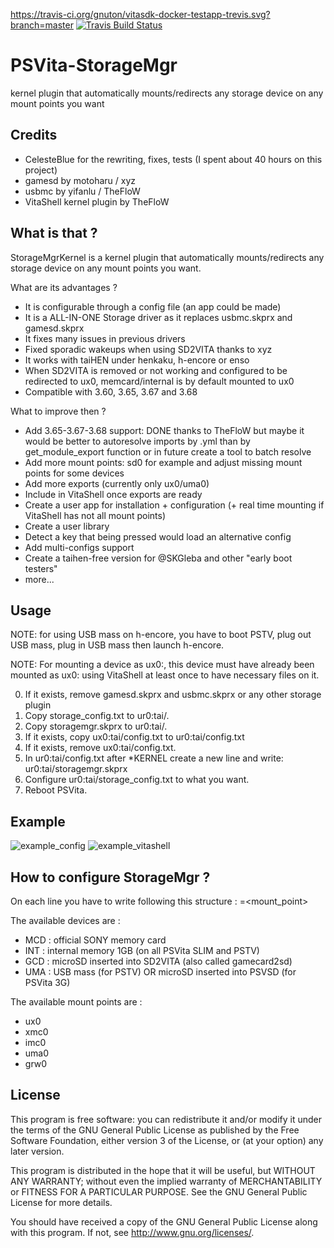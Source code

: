 https://travis-ci.org/gnuton/vitasdk-docker-testapp-trevis.svg?branch=master
[![Travis Build Status](https://travis-ci.org/gnuton/vitasdk-docker-testapp-trevis.svg?branch=master)](https://travis-ci.org/gnuton/vitasdk-docker-testapp-trevis)

# PSVita-StorageMgr
kernel plugin that automatically mounts/redirects any storage device on any mount points you want


## Credits
* CelesteBlue for the rewriting, fixes, tests (I spent about 40 hours on this project)
* gamesd by motoharu / xyz
* usbmc by yifanlu / TheFloW
* VitaShell kernel plugin by TheFloW

## What is that ?
StorageMgrKernel is a kernel plugin that automatically mounts/redirects any storage device on any mount points you want.

What are its advantages ?
- It is configurable through a config file (an app could be made)
- It is a ALL-IN-ONE Storage driver as it replaces usbmc.skprx and gamesd.skprx
- It fixes many issues in previous drivers
- Fixed sporadic wakeups when using SD2VITA thanks to xyz
- It works with taiHEN under henkaku, h-encore or enso
- When SD2VITA is removed or not working and configured to be redirected to ux0, memcard/internal is by default mounted to ux0
- Compatible with 3.60, 3.65, 3.67 and 3.68

What to improve then ?
- Add 3.65-3.67-3.68 support: DONE thanks to TheFloW but maybe it would be better to autoresolve imports by .yml than by get_module_export function or in future create a tool to batch resolve
- Add more mount points: sd0 for example and adjust missing mount points for some devices
- Add more exports (currently only ux0/uma0)
- Include in VitaShell once exports are ready
- Create a user app for installation + configuration (+ real time mounting if VitaShell has not all mount points)
- Create a user library
- Detect a key that being pressed would load an alternative config
- Add multi-configs support
- Create a taihen-free version for @SKGleba and other "early boot testers"
- more...

## Usage
NOTE: for using USB mass on h-encore, you have to boot PSTV, plug out USB mass, plug in USB mass then launch h-encore.

NOTE: For mounting a device as ux0:, this device must have already been mounted as ux0: using VitaShell at least once to have necessary files on it.

0. If it exists, remove gamesd.skprx and usbmc.skprx or any other storage plugin
1. Copy storage_config.txt to ur0:tai/.
2. Copy storagemgr.skprx to ur0:tai/.
3. If it exists, copy ux0:tai/config.txt to ur0:tai/config.txt
4. If it exists, remove ux0:tai/config.txt.
5. In ur0:tai/config.txt after *KERNEL create a new line and write: ur0:tai/storagemgr.skprx
6. Configure ur0:tai/storage_config.txt to what you want.
7. Reboot PSVita.

## Example
![example_config](https://user-images.githubusercontent.com/20444249/37112629-46eb83dc-2243-11e8-8aae-c6ff36478c0a.jpg)
![example_vitashell](https://user-images.githubusercontent.com/20444249/37112630-4712d5f4-2243-11e8-9da9-29d1750d8767.png)


## How to configure StorageMgr ?

On each line you have to write following this structure :
	<device>=<mount_point>

The available devices are :
- MCD : official SONY memory card
- INT : internal memory 1GB (on all PSVita SLIM and PSTV)
- GCD : microSD inserted into SD2VITA (also called gamecard2sd)
- UMA : USB mass (for PSTV) OR microSD inserted into PSVSD (for PSVita 3G)

The available mount points are :
- ux0
- xmc0
- imc0
- uma0
- grw0

## License

This program is free software: you can redistribute it and/or modify
it under the terms of the GNU General Public License as published by
the Free Software Foundation, either version 3 of the License, or
(at your option) any later version.

This program is distributed in the hope that it will be useful,
but WITHOUT ANY WARRANTY; without even the implied warranty of
MERCHANTABILITY or FITNESS FOR A PARTICULAR PURPOSE.  See the
GNU General Public License for more details.

You should have received a copy of the GNU General Public License
along with this program.  If not, see <http://www.gnu.org/licenses/>.
